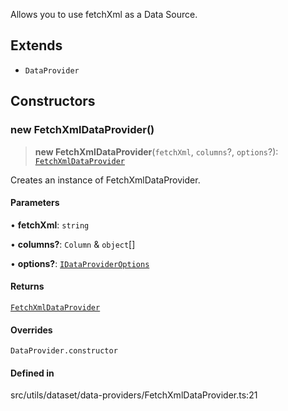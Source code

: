 Allows you to use fetchXml as a Data Source.

## Extends

- `DataProvider`

## Constructors

### new FetchXmlDataProvider()

> **new FetchXmlDataProvider**(`fetchXml`, `columns`?, `options`?): [`FetchXmlDataProvider`](FetchXmlDataProvider.md)

Creates an instance of FetchXmlDataProvider.

#### Parameters

• **fetchXml**: `string`

• **columns?**: `Column` & `object`[]

• **options?**: [`IDataProviderOptions`](../interfaces/IDataProviderOptions.md)

#### Returns

[`FetchXmlDataProvider`](FetchXmlDataProvider.md)

#### Overrides

`DataProvider.constructor`

#### Defined in

src/utils/dataset/data-providers/FetchXmlDataProvider.ts:21